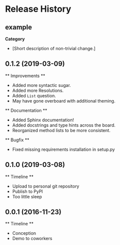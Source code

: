 Release History
===============

example
-------

**Category**

-   \[Short description of non-trivial change.\]


0.1.2 (2019-03-09)
------------------

** Improvements **

-   Added more syntactic sugar.
-   Added more Resolutions.
-   Added `List` question.
-   May have gone overboard with additional theming.

** Documentation **

-   Added Sphinx documentation!
-   Added docstrings and type hints across the board.
-   Reorganized method lists to be more consistent.

** Bugfix **

-   Fixed missing requirements installation in setup.py


0.1.0 (2019-03-08)
------------------

** Timeline **

-   Upload to personal git repository
-   Publish to PyPI
-   Too little sleep


0.0.1 (2016-11-23)
------------------

** Timeline **

-   Conception
-   Demo to coworkers

